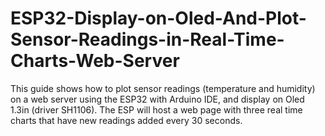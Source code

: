 # ESP32-Display-on-Oled-And-Plot-Sensor-Readings-in-Real-Time-Charts-Web-Server
This guide shows how to plot sensor readings (temperature and humidity) on a web server using the ESP32  with Arduino IDE, and display on Oled 1.3in (driver SH1106). The ESP will host a web page with three real time charts that have new readings added every 30 seconds.

